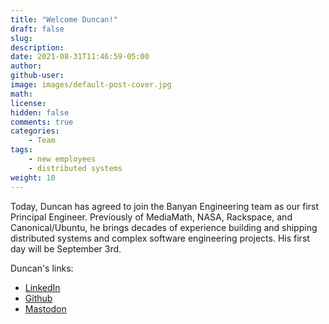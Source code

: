 ```yaml
---
title: "Welcome Duncan!"
draft: false
slug:
description:
date: 2021-08-31T11:46:59-05:00
author:
github-user:
image: images/default-post-cover.jpg
math:
license:
hidden: false
comments: true
categories:
    - Team
tags:
    - new employees
    - distributed systems
weight: 10
---
```

Today, Duncan has agreed to join the Banyan Engineering team as our first Principal Engineer. Previously of MediaMath, NASA, Rackspace, and Canonical/Ubuntu, he brings decades of experience building and shipping distributed systems and complex software engineering projects. His first day will be September 3rd.

Duncan's links:

* [LinkedIn](https://www.linkedin.com/in/oubiwann)
* [Github](https://github.com/oubiwann)
* [Mastodon](https://mastodon.social/@oubiwann)
